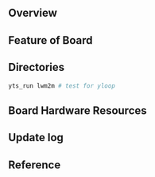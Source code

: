 ## Overview

## Feature of Board

## Directories

```sh
yts_run lwm2m # test for yloop
```

## Board Hardware Resources

## Update log

## Reference
